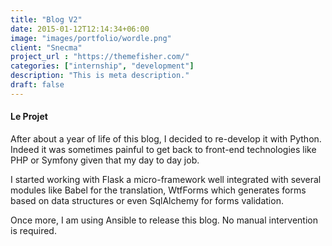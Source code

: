 ```yaml
---
title: "Blog V2"
date: 2015-01-12T12:14:34+06:00
image: "images/portfolio/wordle.png"
client: "Snecma"
project_url : "https://themefisher.com/"
categories: ["internship", "development"]
description: "This is meta description."
draft: false
---
```


#### Le Projet

After about a year of life of this blog, I decided to re-develop it with Python. Indeed it was sometimes painful to get back to front-end technologies like PHP or Symfony given that my day to day job.

I started working with Flask a micro-framework well integrated with several modules like Babel for the translation, WtfForms which generates forms based on data structures or even SqlAlchemy for forms validation.

Once more, I am using Ansible to release this blog. No manual intervention is required.

